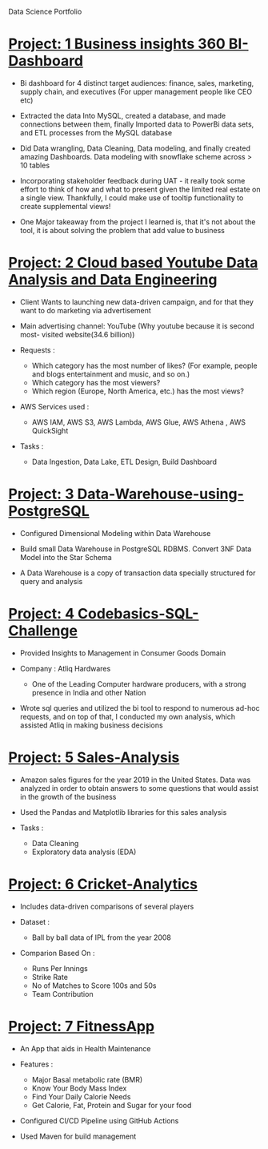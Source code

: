 
Data Science Portfolio 

# [Project: 1 Business insights 360 BI-Dashboard](https://github.com/Manav-56/Finance-Domain-BI-Dashboard-) 
- Bi dashboard for 4 distinct target audiences: finance, sales, marketing, supply chain, and executives (For upper management people like CEO etc)

- Extracted the data Into MySQL, created a database, and made connections between them, finally Imported data to PowerBi data sets, and ETL processes from the MySQL database 

- Did Data wrangling, Data Cleaning, Data modeling, and finally created amazing Dashboards. Data modeling with snowflake scheme across > 10 tables
- Incorporating stakeholder feedback during UAT - it really took some effort to think of how and what to present given the limited real estate on a single view. Thankfully, I could make use of tooltip functionality to create supplemental views!
 
 - One Major takeaway from the project I learned is, that it's not about the tool, it is about solving the problem that add value to business

# [Project: 2 Cloud based Youtube Data Analysis and Data Engineering](https://github.com/Akshaytank007/Cloud-based-Youtube-Data-Analysis-and-Data-Engineering-Project)

- Client Wants to launching new data-driven campaign, and for that they want to do marketing via advertisement

- Main advertising channel: YouTube (Why youtube because it is second most- visited website(34.6 billion))

- Requests :
    - Which category has the most number of likes? (For example, people and blogs  entertainment and music, and so on.)
    - Which category has the most viewers?
    - Which region (Europe, North America, etc.) has the most views?



- AWS Services used :
  - AWS IAM, AWS S3, AWS Lambda, AWS Glue, AWS Athena , AWS QuickSight



- Tasks :
  - Data Ingestion, Data Lake, ETL Design, Build Dashboard

# [Project: 3 Data-Warehouse-using-PostgreSQL](https://github.com/Akshaytank007/Data-Warehouse-using-PostgreSQL)

- Configured Dimensional Modeling within Data Warehouse

- Build small Data Warehouse in PostgreSQL RDBMS. Convert 3NF Data Model into the Star Schema

- A Data Warehouse is a copy of transaction data specially structured for query and analysis

# [Project: 4 Codebasics-SQL-Challenge](https://github.com/Manav-56/Codebasics-SQL-Challenge)

- Provided Insights to Management in Consumer Goods Domain

- Company : Atliq Hardwares
   - One of the Leading Computer hardware producers, with a strong presence in India and other Nation
   
- Wrote sql queries and utilized the bi tool to respond to numerous ad-hoc requests, and on top of that, I conducted my own analysis, which assisted Atliq in making business decisions

# [Project: 5 Sales-Analysis](https://github.com/Manav-56/Sales-Analysis)

- Amazon sales figures for the year 2019 in the United States. Data was analyzed in order to obtain answers to some questions that would assist in the growth of the business

- Used the Pandas and Matplotlib libraries for this sales analysis

- Tasks :
    - Data Cleaning 
    - Exploratory data analysis (EDA)

# [Project: 6 Cricket-Analytics](https://github.com/Manav-56/Cricket-Analytics)

- Includes data-driven comparisons of several players 

- Dataset :
    - Ball by ball data of IPL from the year 2008



- Comparion Based On :
  - Runs Per Innings
  - Strike Rate
  - No of Matches to Score 100s and 50s
  - Team Contribution


# [Project: 7 FitnessApp](https://github.com/Manav-56/FitnessApp)

- An App that aids in Health Maintenance

- Features :
  - Major Basal metabolic rate (BMR)
  - Know Your Body Mass Index
  - Find Your Daily Calorie Needs
  - Get Calorie, Fat, Protein and Sugar for your food


- Configured CI/CD Pipeline using GitHub Actions

- Used Maven for build management





